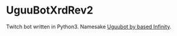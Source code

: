 # UguuBotXrdRev2

Twitch bot written in Python3. Namesake [Uguubot by based Infinity](https://uguubot.com/).
